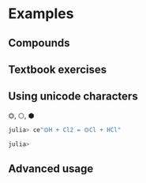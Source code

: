 # Examples

## Compounds



## Textbook exercises



## Using unicode characters

⏣, ⬡, ⬢

```jl
julia> ce"⏣H + Cl2 = ⏣Cl + HCl"

julia>
```

## Advanced usage
